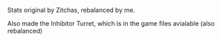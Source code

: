 Stats original by Zitchas, rebalanced by me.

Also made the Inhibitor Turret, which is in the game files avialable (also rebalanced)